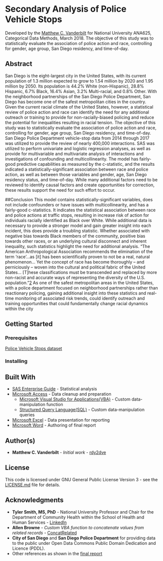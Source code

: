 # Secondary Analysis of Police Vehicle Stops
Developed by the [Matthew C. Vanderbilt](https://github.com/rdy2dve) for National University ANA625, Categorical Data Methods, March 2018.  The objective of this study was to statistically evaluate the association of police action and race, controlling for gender, age group, San Diego residency, and time-of-day.

## Abstract
San Diego is the eight-largest city in the United States, with its current population of 1.3 million expected to grow to 1.54 million by 2020 and 1.95 million by 2050. Its population is 44.2% White (non-Hispanic), 28.8% Hispanic, 6.7% Black, 16.4% Asian, 3.2% Multi-racial, and 0.8% Other. With the neighborhood partnerships of the San Diego Police Department, San Diego has become one of the safest metropolitan cities in the country. Given the current racial climate of the United States, however, a statistical review of police action and race can identify the need for any additional outreach or training to provide for non-racially-biased policing and reduce the potential for inequalities resulting in racial tension. The objective of this study was to statistically evaluate the association of police action and race, controlling for gender, age group, San Diego residency, and time-of-day. San Diego Police Department vehicle-stop data from 2014 through 2017 was utilized to provide the review of nearly 400,000 interactions. SAS was utilized to perform univariate and logistic regression analyses, as well as provide for multivariable and multivariate analysis of interactions and investigations of confounding and multicollinearity. The model has fairly-good predictive capabilities as measured by the c-statistic, and the results indicated a statistically-significant association between race and police action, as well as between those variables and gender, age, San Diego residency status, and time-of-day. While many additional factors need to be reviewed to identify causal factors and create opportunities for correction, these results support the need for such effort to occur.

##Conclusion
This model contains statistically-significant variables, does not include confounders or have issues with multicollinearity, and has a fairly-good c-statistics. It indicates the statistical association between race and police actions at traffic stops, resulting in increase risk of action for individuals racially identified as Black over White. While additional data is necessary to provide a stronger model and gain greater insight into each incident, this does provide a troubling statistic. Whether associated with negative bias towards Black members of the community, positive bias towards other races, or an underlying cultural disconnect and inherent inequality, such statistics highlight the need for additional analysis. “The American Anthropological Association recommends the elimination of the term ‘race’…as [it] has been scientifically proven to not be a real, natural phenomenon… Yet the concept of race has become thoroughly – and perniciously – woven into the cultural and political fabric of the United States… [T]hese classifications must be transcended and replaced by more non-racist and accurate ways of representing the diversity of the U.S. population.”[2](https://statisticalatlas.com/place/California/San-Diego/Race-and-Ethnicity) As one of the safest metropolitan areas in the United States, with a police department focused on neighborhood partnerships rather than reactionary policing, gaining additional insight into these statistics and real-time monitoring of associated risk trends, could identify outreach and training opportunities that could fundamentally change racial dynamics within the city

## Getting Started
### Prerequisites
[Police Vehicle Stops dataset](https://data.sandiego.gov/datasets/police-vehicle-stops/)

### Installing
## Built With
* [SAS Enterprise Guide](https://www.sas.com/en_us/software/enterprise-guide.html) - Statistical analysis
* [Microsoft Access](https://products.office.com/en-us/access) - Data cleanup and preparation
  * [Microsoft Visual Studio for Applications(VBA)](https://docs.microsoft.com/en-us/office/vba/api/overview/) - Custom data-manipulation function
  * [Structured Query Language(SQL)](https://docs.microsoft.com/en-us/office/client-developer/access/desktop-database-reference/microsoft-access-sql-reference) - Custom data-manipulation queries
* [Microsoft Excel](https://products.office.com/en-us/excel) - Data presentation for reporting
* [Microsoft Word](https://products.office.com/en-us/word) - Authoring of final report

## Author(s)
* **Matthew C. Vanderbilt** - *Initial work* - [rdy2dve](https://github.com/rdy2dve)

## License
This code is licensed under GNU General Public License Version 3 - see the [LICENSE.md](LICENSE.md) file for details.

## Acknowledgments
* **Tyler Smith, MS, PhD** - National University Professor and Chair for the Department of Community Health within the School of Health and Human Services - [LinkedIn](https://www.linkedin.com/in/tyler-smith-ms-phd-6b610119/)
* **Allen Browne** - *Custom VBA function to concatenate values from related records* - [ConcatRelated](http://allenbrowne.com/func-concat.html)
* **City of San Diego** and **San Diego Police Department** for providing data to the public under Open Data Commons Public Domain Dedication and Licence (PDDL).
* Other references as shown in the [final report](https://github.com/rdy2dve/Secondary-Analysis-of-Police-Vehicle-Stops/blob/master/Final_Report.pdf)